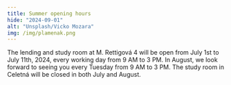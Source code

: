 ```yaml
---
title: Summer opening hours
hide: "2024-09-01"
alt: "Unsplash/Vicko Mozara"
img: /img/plamenak.png
---
```


The lending and study room at M. Rettigová 4 will be open from July 1st to July
11th, 2024, every working day from 9 AM to 3 PM. In August, we look forward to
seeing you every Tuesday from 9 AM to 3 PM. The study room in Celetná will be
closed in both July and August.
